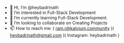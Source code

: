 - 👋 Hi, I’m @heybadrinath
- 👀 I’m interested in Full-Stack Development
- 🌱 I’m currently learning Full-Stack Development.
- 💞️ I’m looking to collaborate on Creating Projects
- 📫 How to reach me: ( ram.r@kalvium.community )( heybadrinath@gmail.com )( Instagram: heybadrinath )

<!---
heybadrinath/heybadrinath is a ✨ special ✨ repository because its `README.md` (this file) appears on your GitHub profile.
You can click the Preview link to take a look at your changes.
--->
